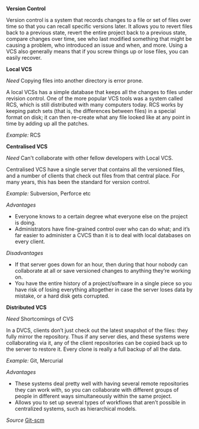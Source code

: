 **Version Control**

Version control is a system that records changes to a file or set of files over time so that you can recall specific versions later. 
It allows you to revert files back to a previous state, revert the entire project back to a previous state, compare changes over time, see who last modified something that might be causing a problem, who introduced an issue and when, and more. Using a VCS also generally means that if you screw things up or lose files, you can easily recover. 

**Local VCS**

*Need* 
Copying files into another directory is error prone. 
  
A  local VCSs has a simple database that keeps all the changes to files under revision control.
One of the more popular VCS tools was a system called RCS, which is still distributed with many computers today.
RCS works by keeping patch sets (that is, the differences between files) in a special format on disk; it can then re-create what any file looked like at any point in time by adding up all the patches.

*Example:* RCS

**Centralised VCS**

*Need* 
Can't collaborate with other fellow developers with Local VCS.

Centralised VCS have a single server that contains all the versioned files, and a number of clients that check out files from that central place. For many years, this has been the standard for version control. 

*Example:* Subversion, Perforce etc 

*Advantages*
* Everyone knows to a certain degree what everyone else on the project is doing. 
* Administrators have fine-grained control over who can do what; and it’s far easier to administer a CVCS than it is to deal with local databases on every client.

*Disadvantages*
* If that server goes down for an hour, then during that hour nobody can collaborate at all or save versioned changes to anything they’re working on.
* You have the entire history of a project/software in a single piece so you have risk of losing everything altogether in case the server loses data by mistake, or a hard disk gets corrupted.

**Distributed VCS**

*Need* 
Shortcomings of CVS

In a DVCS, clients don’t just check out the latest snapshot of the files: they fully mirror the repository. Thus if any server dies, and these systems were collaborating via it, any of the client repositories can be copied back up to the server to restore it. 
Every clone is really a full backup of all the data.

*Example:* Git, Mercurial

*Advantages* 
* These systems deal pretty well with having several remote repositories they can work with, so you can collaborate with different groups of people in different ways simultaneously within the same project.
* Allows you to set up several types of workflows that aren’t possible in centralized systems, such as hierarchical models.


*Source* [Git-scm](https://git-scm.com/book/en/v2)
